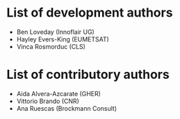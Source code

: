 # List of development authors
* Ben Loveday (Innoflair UG)
* Hayley Evers-King (EUMETSAT)
* Vinca Rosmorduc (CLS)

# List of contributory authors
* Aida Alvera-Azcarate (GHER)
* Vittorio Brando (CNR)
* Ana Ruescas (Brockmann Consult)

